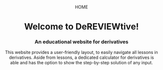 HOME

# Welcome to DeREVIEWtive!
### An educational website for derivatives
This website provides a user-friendly layout, to easily navigate all lessons in derivatives. 
Aside from lessons, a dedicated calculator for derivatives is able and has the option to show the step-by-step solution of any input.


<style>

* {
    text-align: center;
}

</style>










<!-- 
# WELCOME TO HOME
## HELLO THERE 
**WELCOME** HOMEEEEEEEEEEEEEE
*WELCOME* HOMEEEEEEEEEEEEEE
<u>WELCOME HOMEEEEEEEEEEEEEE</u>
~~WELCOME HOMEEEEEEEEEEEEEEEEEE~~

**LIST**
- <3333
- GGGGGG

Figure 1


**LIST**
1. <3333
2. GGGGGG

Figure 2

[I am a Hyperlink](https://dereviewtive.github.io/) -->